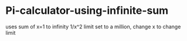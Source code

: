 # Pi-calculator-using-infinite-sum
uses sum of x=1 to infinity 1/x^2 limit set to a million, change x to change limit
